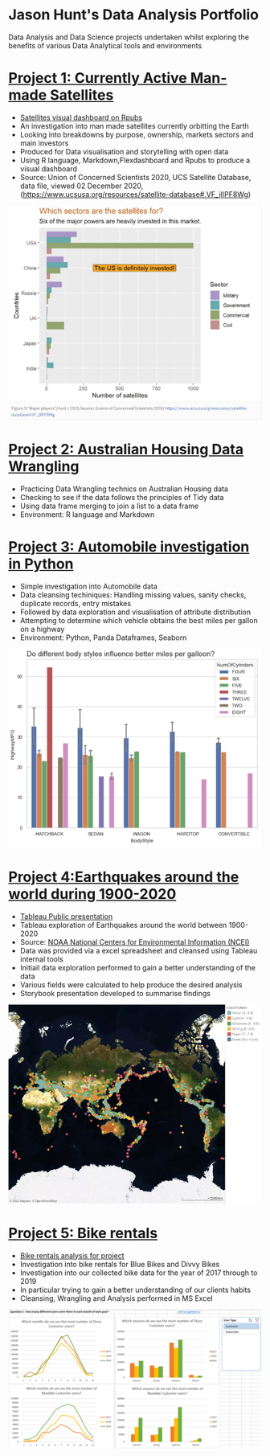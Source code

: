 # Jason Hunt's Data Analysis Portfolio
Data Analysis and Data Science projects undertaken whilst exploring the benefits of various Data Analytical tools and environments 

# [Project 1: Currently Active Man-made Satellites](https://github.com/JasonHunt-DA/satellites)
* [Satellites visual dashboard on Rpubs](https://rpubs.com/JadedKoala/satelliteabove)
* An investigation into man made satellites currently orbitting the Earth
* Looking into breakdowns by purpose, ownership, markets sectors and main investors
* Produced for Data visualisation and storytelling with open data
* Using R language, Markdown,Flexdashboard and Rpubs to produce a visual dashboard
* Source: Union of Concerned Scientists 2020, UCS Satellite Database, data file, viewed 02 December 2020, 
(<https://www.ucsusa.org/resources/satellite-database#.VF_jIlPF8Wg>)

![](/images/which_sectors.png)

# [Project 2: Australian Housing Data Wrangling](https://github.com/JasonHunt-DA/AustralianHousing_DataWrangling)
* Practicing Data Wrangling technics on Australian Housing data
* Checking to see if the data follows the principles of Tidy data
* Using data frame merging to join a list to a data frame
* Environment: R language and Markdown

# [Project 3: Automobile investigation in Python](https://github.com/JasonHunt-DA/Automobile)
* Simple investigation into Automobile data
* Data cleansing techiniques: Handling missing values, sanity checks, duplicate records, entry mistakes
* Followed by data exploration and visualisation of attribute distribution
* Attempting to determine which vehicle obtains the best miles per gallon on a highway  
* Environment: Python, Panda Dataframes, Seaborn

![](/images/best_miles.png)

# [Project 4:Earthquakes around the world during 1900-2020](https://github.com/JasonHunt-DA/Earthquakes_1900-2020)
* [Tableau Public presentation](https://public.tableau.com/profile/jason.h2042#!/vizhome/Earthquakesaroundtheworld1900-2020/EarthquakeAnalysis)
* Tableau exploration of Earthquakes around the world between 1900-2020
* Source: [NOAA National Centers for 
Environmental Information (NCEI)](https://www.ngdc.noaa.gov/hazel/view/hazards/earthquake/search)
* Data was provided via a excel spreadsheet and cleansed using Tableau internal tools
* Initiail data exploration performed to gain a better understanding of the data
* Various fields were calculated to help produce the desired analysis
* Storybook presentation developed to summarise findings 

![](/images/Rector_scale_earthquakes_reduced.png)

# [Project 5: Bike rentals](https://github.com/JasonHunt-DA/Bike_rentals)
* [Bike rentals analysis for project](https://www.youtube.com/watch?hd=1&v=gywj5snvMpo&feature=youtu.be)
* Investigation into bike rentals for Blue Bikes and Divvy Bikes 
* Investigation into our collected bike data for the year of 2017 through to 2019
* In particular trying to gain a better understanding of our clients habits
* Cleansing, Wrangling and Analysis performed in MS Excel 

![](images/question1_different_bike_users.png)
